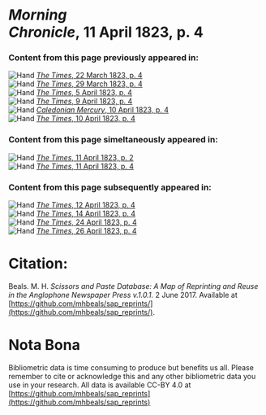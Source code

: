 # *Morning Chronicle*, 11 April 1823, p. 4  
  
### Content from this page previously appeared in:  
![Hand](http://scissorsandpaste.net/wp-content/uploads/2017/06/smallhandpointer.png) [*The Times*, 22 March 1823, p. 4](https://mhbeals.github.io/sap_html/The-Times/The-Times-22-March-1823-p-4)  
![Hand](http://scissorsandpaste.net/wp-content/uploads/2017/06/smallhandpointer.png) [*The Times*, 29 March 1823, p. 4](https://mhbeals.github.io/sap_html/The-Times/The-Times-29-March-1823-p-4)  
![Hand](http://scissorsandpaste.net/wp-content/uploads/2017/06/smallhandpointer.png) [*The Times*, 5 April 1823, p. 4](https://mhbeals.github.io/sap_html/The-Times/The-Times-5-April-1823-p-4)  
![Hand](http://scissorsandpaste.net/wp-content/uploads/2017/06/smallhandpointer.png) [*The Times*, 9 April 1823, p. 4](https://mhbeals.github.io/sap_html/The-Times/The-Times-9-April-1823-p-4)  
![Hand](http://scissorsandpaste.net/wp-content/uploads/2017/06/smallhandpointer.png) [*Caledonian Mercury*, 10 April 1823, p. 4](https://mhbeals.github.io/sap_html/Caledonian-Mercury/Caledonian-Mercury-10-April-1823-p-4)  
![Hand](http://scissorsandpaste.net/wp-content/uploads/2017/06/smallhandpointer.png) [*The Times*, 10 April 1823, p. 4](https://mhbeals.github.io/sap_html/The-Times/The-Times-10-April-1823-p-4)  
  
### Content from this page simeltaneously appeared in:  
![Hand](http://scissorsandpaste.net/wp-content/uploads/2017/06/smallhandpointer.png) [*The Times*, 11 April 1823, p. 2](https://mhbeals.github.io/sap_html/The-Times/The-Times-11-April-1823-p-2)  
![Hand](http://scissorsandpaste.net/wp-content/uploads/2017/06/smallhandpointer.png) [*The Times*, 11 April 1823, p. 4](https://mhbeals.github.io/sap_html/The-Times/The-Times-11-April-1823-p-4)  
  
### Content from this page subsequently appeared in:  
![Hand](http://scissorsandpaste.net/wp-content/uploads/2017/06/smallhandpointer.png) [*The Times*, 12 April 1823, p. 4](https://mhbeals.github.io/sap_html/The-Times/The-Times-12-April-1823-p-4)  
![Hand](http://scissorsandpaste.net/wp-content/uploads/2017/06/smallhandpointer.png) [*The Times*, 14 April 1823, p. 4](https://mhbeals.github.io/sap_html/The-Times/The-Times-14-April-1823-p-4)  
![Hand](http://scissorsandpaste.net/wp-content/uploads/2017/06/smallhandpointer.png) [*The Times*, 24 April 1823, p. 4](https://mhbeals.github.io/sap_html/The-Times/The-Times-24-April-1823-p-4)  
![Hand](http://scissorsandpaste.net/wp-content/uploads/2017/06/smallhandpointer.png) [*The Times*, 26 April 1823, p. 4](https://mhbeals.github.io/sap_html/The-Times/The-Times-26-April-1823-p-4)  


# Citation: 

Beals. M. H. *Scissors and Paste Database: A Map of Reprinting and Reuse in the Anglophone Newspaper Press v.1.0.1.* 2 June 2017. Available at [https://github.com/mhbeals/sap_reprints/](https://github.com/mhbeals/sap_reprints/). 

# Nota Bona

Bibliometric data is time consuming to produce but benefits us all. Please remember to cite or acknowledge this and any other bibliometric data you use in your research. All data is available CC-BY 4.0 at [https://github.com/mhbeals/sap_reprints](https://github.com/mhbeals/sap_reprints)